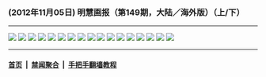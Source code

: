 ### (2012年11月05日) 明慧画报（第149期，大陆／海外版）（上/下）

---

<img src="http://qikan.minghui.org/mhqkpage/qikanimage/2012/11/05/mhhb-149a-china-read-online1.png"/> 

<img src="http://qikan.minghui.org/mhqkpage/qikanimage/2012/11/05/mhhb-149a-china-read-online2.png"/> 

<img src="http://qikan.minghui.org/mhqkpage/qikanimage/2012/11/05/mhhb-149a-china-read-online3.png"/> 

<img src="http://qikan.minghui.org/mhqkpage/qikanimage/2012/11/05/mhhb-149a-china-read-online4.png"/> 

<img src="http://qikan.minghui.org/mhqkpage/qikanimage/2012/11/05/mhhb-149a-china-read-online5.png"/> 

<img src="http://qikan.minghui.org/mhqkpage/qikanimage/2012/11/05/mhhb-149a-china-read-online6.png"/> 

<img src="http://qikan.minghui.org/mhqkpage/qikanimage/2012/11/05/mhhb-149a-china-read-online7.png"/> 

<img src="http://qikan.minghui.org/mhqkpage/qikanimage/2012/11/05/mhhb-149a-china-read-online8.png"/> 

<img src="http://qikan.minghui.org/mhqkpage/qikanimage/2012/11/05/mhhb-149a-china-read-online9.png"/> 

<img src="http://qikan.minghui.org/mhqkpage/qikanimage/2012/11/05/mhhb-149a-china-read-online10.png"/> 

<img src="http://qikan.minghui.org/mhqkpage/qikanimage/2012/11/05/mhhb-149a-china-read-online11.png"/> 

<img src="http://qikan.minghui.org/mhqkpage/qikanimage/2012/11/05/mhhb-149a-china-read-online12.png"/> 

<img src="http://qikan.minghui.org/mhqkpage/qikanimage/2012/11/05/mhhb-149a-china-read-online13.png"/> 

<img src="http://qikan.minghui.org/mhqkpage/qikanimage/2012/11/05/mhhb-149a-china-read-online14.png"/> 

<img src="http://qikan.minghui.org/mhqkpage/qikanimage/2012/11/05/mhhb-149a-china-read-online15.png"/> 

<img src="http://qikan.minghui.org/mhqkpage/qikanimage/2012/11/05/mhhb-149a-china-read-online16.png"/> 

<img src="http://qikan.minghui.org/mhqkpage/qikanimage/2012/11/05/mhhb-149a-china-read-online17.png"/> 



---

#### [首页](../../../..) &nbsp;|&nbsp; [禁闻聚合](https://github.com/gfw-breaker/banned-news) &nbsp;|&nbsp; [手把手翻墙教程](https://github.com/gfw-breaker/guides) 